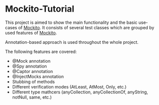 # Mockito-Tutorial
This project is aimed to show the main functionality and the basic use-cases of [Mockito]. It consists of several test classes which are grouped by used features of [Mockito]. 

Annotation-based approach is used throughout the whole project.  

The following features are covered:
- @Mock annotation
- @Spy annotation
- @Captor annotation
- @InjectMocks annotation
- Stubbing of methods
- Different verification modes (AtLeast, AtMost, Only, etc.)
- Different type mathcers (anyCollection, anyCollectionOf, anyString, notNull, same, etc.)


[Mockito]:https://code.google.com/p/mockito/